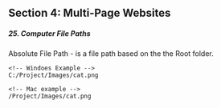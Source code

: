 <h2>Section 4: Multi-Page Websites</h2>

<h5>25. Computer File Paths</h5>

Absolute File Path - is a file path based on the the Root folder.

```
<!-- Windoes Example -->
C:/Project/Images/cat.png

<!-- Mac example -->
/Project/Images/cat.png
```
